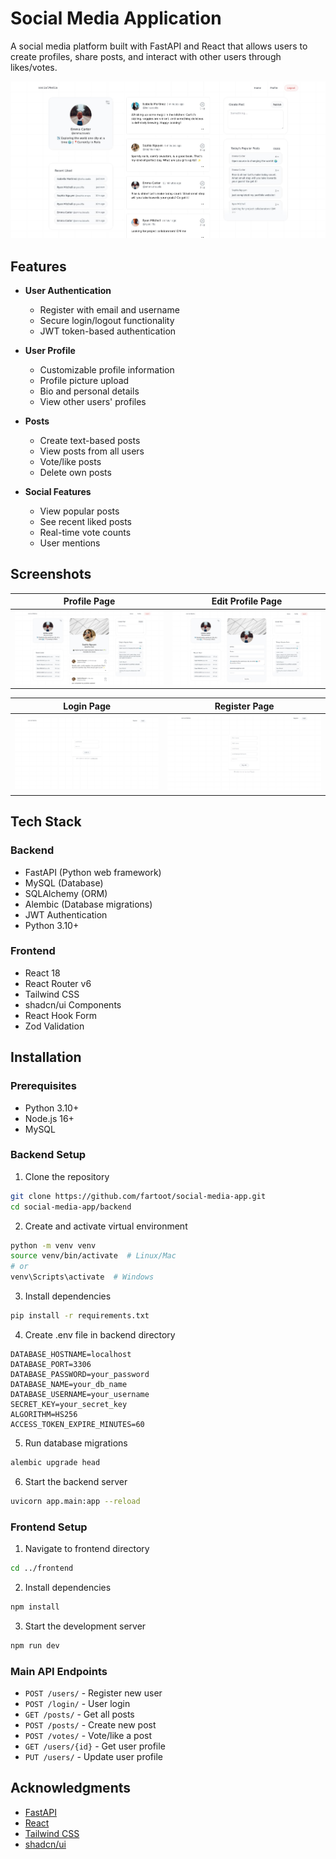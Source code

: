 
# Social Media Application

A social media platform built with FastAPI and React that allows users to create profiles, share posts, and interact with other users through likes/votes.

![Home Screenshot](preview/home.jpg)

## Features

- **User Authentication**
  - Register with email and username
  - Secure login/logout functionality
  - JWT token-based authentication

- **User Profile**
  - Customizable profile information
  - Profile picture upload
  - Bio and personal details
  - View other users' profiles

- **Posts**
  - Create text-based posts
  - View posts from all users
  - Vote/like posts
  - Delete own posts

- **Social Features**
  - View popular posts
  - See recent liked posts
  - Real-time vote counts
  - User mentions

## Screenshots

| Profile Page | Edit Profile Page |
|-----------|--------------|
|![Profile](preview/profile.jpg)|![Edit Profile](preview/edit-profile.jpg)|

| Login Page | Register Page |
|-----------|--------------|
|![Login](preview/login.jpg)|![Register](preview/register.jpg)|

## Tech Stack

### Backend
- FastAPI (Python web framework)
- MySQL (Database)
- SQLAlchemy (ORM)
- Alembic (Database migrations)
- JWT Authentication
- Python 3.10+

### Frontend
- React 18
- React Router v6
- Tailwind CSS
- shadcn/ui Components
- React Hook Form
- Zod Validation

## Installation

### Prerequisites
- Python 3.10+
- Node.js 16+
- MySQL

### Backend Setup

1. Clone the repository
```bash
git clone https://github.com/fartoot/social-media-app.git
cd social-media-app/backend
```

2. Create and activate virtual environment
```bash
python -m venv venv
source venv/bin/activate  # Linux/Mac
# or
venv\Scripts\activate  # Windows
```

3. Install dependencies
```bash
pip install -r requirements.txt
```

4. Create .env file in backend directory
```env
DATABASE_HOSTNAME=localhost
DATABASE_PORT=3306
DATABASE_PASSWORD=your_password
DATABASE_NAME=your_db_name
DATABASE_USERNAME=your_username
SECRET_KEY=your_secret_key
ALGORITHM=HS256
ACCESS_TOKEN_EXPIRE_MINUTES=60
```

5. Run database migrations
```bash
alembic upgrade head
```

6. Start the backend server
```bash
uvicorn app.main:app --reload
```

### Frontend Setup

1. Navigate to frontend directory
```bash
cd ../frontend
```

2. Install dependencies
```bash
npm install
```

3. Start the development server
```bash
npm run dev
```


### Main API Endpoints

- `POST /users/` - Register new user
- `POST /login/` - User login
- `GET /posts/` - Get all posts
- `POST /posts/` - Create new post
- `POST /votes/` - Vote/like a post
- `GET /users/{id}` - Get user profile
- `PUT /users/` - Update user profile

## Acknowledgments

- [FastAPI](https://fastapi.tiangolo.com/)
- [React](https://reactjs.org/)
- [Tailwind CSS](https://tailwindcss.com/)
- [shadcn/ui](https://ui.shadcn.com/)